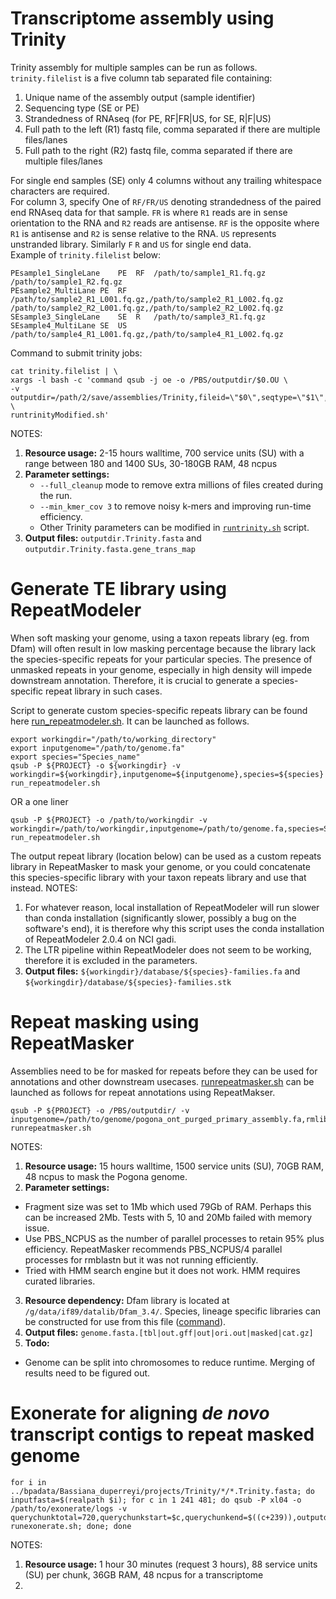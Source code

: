 # Transcriptome assembly using Trinity

Trinity assembly for multiple samples can be run as follows. `trinity.filelist` is a five column tab separated file containing:
1. Unique name of the assembly output (sample identifier)
2. Sequencing type (SE or PE)
3. Strandedness of RNAseq (for PE, RF|FR|US, for SE, R|F|US)
4. Full path to the left (R1) fastq file, comma separated if there are multiple files/lanes  
5. Full path to the right (R2) fastq file, comma separated if there are multiple files/lanes  

For single end samples (SE) only 4 columns without any trailing whitespace characters are required.  
For column 3, specify One of `RF/FR/US` denoting strandedness of the paired end RNAseq data for that sample. `FR` is where `R1` reads are in sense orientation to the RNA and `R2` reads are antisense. `RF` is the opposite where `R1` is antisense and `R2` is sense relative to the RNA. `US` represents unstranded library. Similarly `F` `R` and `US` for single end data.  
Example of `trinity.filelist` below:
```
PEsample1_SingleLane	PE	RF	/path/to/sample1_R1.fq.gz	/path/to/sample1_R2.fq.gz
PEsample2_MultiLane	PE	RF	/path/to/sample2_R1_L001.fq.gz,/path/to/sample2_R1_L002.fq.gz	/path/to/sample2_R2_L001.fq.gz,/path/to/sample2_R2_L002.fq.gz
SEsample3_SingleLane	SE	R	/path/to/sample3_R1.fq.gz
SEsample4_MultiLane	SE	US	/path/to/sample4_R1_L001.fq.gz,/path/to/sample4_R1_L002.fq.gz
```
Command to submit trinity jobs:
```
cat trinity.filelist | \
xargs -l bash -c 'command qsub -j oe -o /PBS/outputdir/$0.OU \
-v outputdir=/path/2/save/assemblies/Trinity,fileid=\"$0\",seqtype=\"$1\",sstype=\"$2\",leftfq=\"$3\",rightfq=\"$4\" \
runtrinityModified.sh'
```

NOTES:
1. **Resource usage:** 2-15 hours walltime, 700 service units (SU) with a range between 180 and 1400 SUs, 30-180GB RAM, 48 ncpus
2. **Parameter settings:** 
   *  `--full_cleanup` mode to remove extra millions of files created during the run.
   *  `--min_kmer_cov 3` to remove noisy k-mers and improving run-time efficiency.
   *  Other Trinity parameters can be modified in [`runtrinity.sh`](https://github.com/kango2/pogo/blob/main/cmdscripts/runtrinity.sh) script.
3. **Output files:** `outputdir.Trinity.fasta` and `outputdir.Trinity.fasta.gene_trans_map`
 
# Generate TE library using RepeatModeler

When soft masking your genome, using a taxon repeats library (eg. from Dfam) will often result in low masking percentage because the library lack the species-specific repeats for your particular species. The presence of unmasked repeats in your genome, especially in high density will impede downstream annotation. Therefore, it is crucial to generate a species-specific repeat library in such cases.

Script to generate custom species-specific repeats library can be found here [run_repeatmodeler.sh](https://github.com/kango2/pogo/blob/main/cmdscripts/run_repeatmodeler.sh). It can be launched as follows.
```
export workingdir="/path/to/working_directory"
export inputgenome="/path/to/genome.fa"
export species="Species_name"
qsub -P ${PROJECT} -o ${workingdir} -v workingdir=${workingdir},inputgenome=${inputgenome},species=${species} run_repeatmodeler.sh
```
OR a one liner
```
qsub -P ${PROJECT} -o /path/to/workingdir -v workingdir=/path/to/workingdir,inputgenome=/path/to/genome.fa,species=Species_name run_repeatmodeler.sh
```
The output repeat library (location below) can be used as a custom repeats library in RepeatMasker to mask your genome, or you could concatenate this species-specific library with your taxon repeats library and use that instead.
NOTES:
1. For whatever reason, local installation of RepeatModeler will run slower than conda installation (significantly slower, possibly a bug on the software's end), it is therefore why this script uses the conda installation of RepeatModeler 2.0.4 on NCI gadi.
2. The LTR pipeline within RepeatModeler does not seem to be working, therefore it is excluded in the parameters.
3. **Output files:** `${workingdir}/database/${species}-families.fa` and `${workingdir}/database/${species}-families.stk`
 
# Repeat masking using RepeatMasker

Assemblies need to be for masked for repeats before they can be used for annotations and other downstream usecases. [runrepeatmasker.sh](https://github.com/kango2/pogo/blob/main/cmdscripts/runrepeatmakser.sh) can be launched as follows for repeat annotations using RepeatMakser.

```
qsub -P ${PROJECT} -o /PBS/outputdir/ -v inputgenome=/path/to/genome/pogona_ont_purged_primary_assembly.fa,rmlib=/g/data/if89/datalib/Dfam_3.4/Sauropsida.fasta,outputdir=/path/to/outputdir/forrepeatmasker runrepeatmasker.sh
```

NOTES:
1. **Resource usage:** 15 hours walltime, 1500 service units (SU), 70GB RAM, 48 ncpus to mask the Pogona genome. 
2. **Parameter settings:** 
  * Fragment size was set to 1Mb which used 79Gb of RAM. Perhaps this can be increased 2Mb. Tests with 5, 10 and 20Mb failed with memory issue.
  * Use PBS_NCPUS as the number of parallel processes to retain 95% plus efficiency. RepeatMasker recommends PBS_NCPUS/4 parallel processes for rmblastn but it was not running efficiently.
  * Tried with HMM search engine but it does not work. HMM requires curated libraries.
3. **Resource dependency:** Dfam library is located at `/g/data/if89/datalib/Dfam_3.4/`. Species, lineage specific libraries can be constructed for use from this file ([command](https://github.com/kango2/pogo/blob/main/utilscmds.md#generate-fasta-library-for-repeats-from-the-dfamh5)).
4. **Output files:** `genome.fasta.[tbl|out.gff|out|ori.out|masked|cat.gz]`
5. **Todo:** 
  * Genome can be split into chromosomes to reduce runtime. Merging of results need to be figured out.

# Exonerate for aligning *de novo* transcript contigs to repeat masked genome

```
for i in ../bpadata/Bassiana_duperreyi/projects/Trinity/*/*.Trinity.fasta; do inputfasta=$(realpath $i); for c in 1 241 481; do qsub -P xl04 -o /path/to/exonerate/logs -v querychunktotal=720,querychunkstart=$c,querychunkend=$((c+239)),outputdir=/path/to/exonerate/output,inputfasta=${inputfasta},targetgenome=/path/to/genome.fasta runexonerate.sh; done; done
```

NOTES:
1. **Resource usage:** 1 hour 30 minutes (request 3 hours), 88 service units (SU) per chunk, 36GB RAM, 48 ncpus for a transcriptome
2. 
